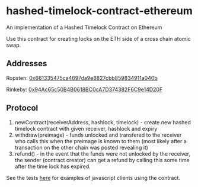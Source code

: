 # hashed-timelock-contract-ethereum
An implementation of a Hashed Timelock Contract on Ethereum

Use this contract for creating locks on the ETH side of a cross chain atomic swap.

## Addresses
Ropsten: [0x661335475ca4697da9e8827cbb859834911a040b](https://ropsten.etherscan.io/address/0x661335475ca4697da9e8827cbb859834911a040b)

Rinkeby: [0x94Ac65c50B4B0618BC0cA7D374382F6C9e14D20F](https://rinkeby.etherscan.io/address/0x94Ac65c50B4B0618BC0cA7D374382F6C9e14D20F)

## Protocol

1. newContract(receiverAddress, hashlock, timelock) - create new hashed timelock contract with given receiver, hashlock and expiry
2. withdraw(preimage) - funds unlocked and transfered to the receiver who calls this when the preimage is known to them (most likely after a transaction on the other chain was posted revealing it)
3. refund() - in the event that the funds were not unlocked by the receiver, the sender (contract creator) can get a refund by calling this some time after the time lock has expired.

See the tests [here](https://github.com/chatch/hashed-timelock-contract-ethereum/blob/master/test/htlc.js) for examples of javascript clients using the contract.
